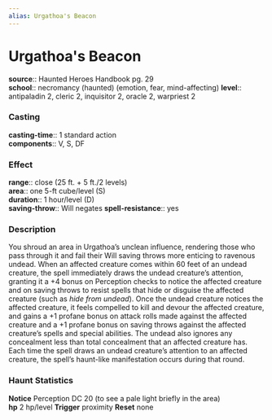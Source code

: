 ```yaml
---
alias: Urgathoa's Beacon
---
```


# Urgathoa's Beacon 

**source**:: Haunted Heroes Handbook pg. 29  
**school**:: necromancy (haunted) (emotion, fear, mind-affecting)
**level**:: antipaladin 2, cleric 2, inquisitor 2, oracle 2, warpriest 2

### Casting 

**casting-time**:: 1 standard action  
**components**:: V, S, DF

### Effect 

**range**:: close (25 ft. + 5 ft./2 levels)  
**area**:: one 5-ft cube/level (S)  
**duration**:: 1 hour/level (D)  
**saving-throw**:: Will negates
**spell-resistance**:: yes

### Description 

You shroud an area in Urgathoa’s unclean influence, rendering those who pass through it and fail their Will saving throws more enticing to ravenous undead. When an affected creature comes within 60 feet of an undead creature, the spell immediately draws the undead creature’s attention, granting it a +4 bonus on Perception checks to notice the affected creature and on saving throws to resist spells that hide or disguise the affected creature (such as *hide from undead*). Once the undead creature notices the affected creature, it feels compelled to kill and devour the affected creature, and gains a +1 profane bonus on attack rolls made against the affected creature and a +1 profane bonus on saving throws against the affected creature’s spells and special abilities. The undead also ignores any concealment less than total concealment that an affected creature has. Each time the spell draws an undead creature’s attention to an affected creature, the spell’s haunt-like manifestation occurs during that round.  
  

### Haunt Statistics 

**Notice** Perception DC 20 (to see a pale light briefly in the area)  
**hp** 2 hp/level
**Trigger** proximity
**Reset** none
